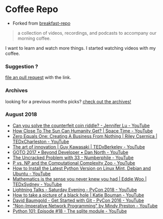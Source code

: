 # Coffee Repo #

* Forked from [breakfast-repo](https://github.com/ashleygwilliams/breakfast-repo)

> a collection of videos, recordings, and podcasts to accompany our morning coffee.

I want to learn and watch more things. I started watching videos with my coffee.

### Suggestion ?

[file an pull request](https://github.com/christopher-burke/coffee-repo/pulls) with the link.

### Archives

looking for a previous months picks? [check out the archives!](https://github.com/christopher-burke/coffee-repo/tree/coffee-repo/archives/)

### August 2018

* [Can you solve the counterfeit coin riddle? - Jennifer Lu - YouTube](https://youtu.be/tE2dZLDJSjA)
* [How Close To The Sun Can Humanity Get? | Space Time - YouTube](https://youtu.be/cOzaGEAGzzA)
* [Zero Equals One: Creating A Business From Nothing | Riley Csernica | TEDxCharleston - YouTube](https://youtu.be/CzJUCxwz8hk)
* [The art of innovation | Guy Kawasaki | TEDxBerkeley - YouTube](https://youtu.be/Mtjatz9r-Vc)
* [GOTO 2017 • Beyond Developer • Dan North - YouTube](https://youtu.be/wYEk0y8LYfg)
* [The Uncracked Problem with 33 - Numberphile - YouTube](https://youtu.be/wymmCdLdPvM)
* [P vs. NP and the Computational Complexity Zoo - YouTube](https://youtu.be/YX40hbAHx3s)
* [How to Install the Latest Python Version on Linux Mint, Debian and Ubuntu - YouTube](https://youtu.be/D_N2K2fTH2M)
* [Mathematics is the sense you never knew you had | Eddie Woo | TEDxSydney - YouTube](https://youtu.be/PXwStduNw14)
* [Lightning Talks - Saturday Evening - PyCon 2018 - YouTube](https://youtu.be/c-I0md_3fbQ)
* [How to take a picture of a black hole | Katie Bouman - YouTube](https://youtu.be/BIvezCVcsYs)
* [David Baumgold - Get Started with Git - PyCon 2016 - YouTube](https://youtu.be/RrdECLvHW6g)
* ["Non-Imperative Network Programming" by Mindy Preston - YouTube](https://youtu.be/GNc1t6Q5Dls)
* [Python 101: Episode #18 - The sqlite module - YouTube](https://youtu.be/vXrRextJjfs)
